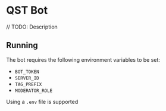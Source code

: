 # QST Bot
// TODO: Description

## Running
The bot requires the following environment variables to be set:
- `BOT_TOKEN`
- `SERVER_ID`
- `TAG_PREFIX`
- `MODERATOR_ROLE`

Using a `.env` file is supported 
